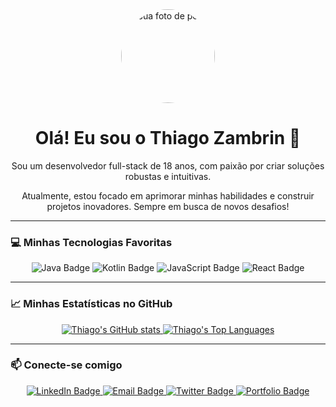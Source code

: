 <div align="center">
  <img src="https://avatars.githubusercontent.com/u/SEU_USER_ID" width="150" height="150" style="border-radius:50%;" alt="Sua foto de perfil">
  <h1>Olá! Eu sou o Thiago Zambrin 👋</h1>
  <p>Sou um desenvolvedor full-stack de 18 anos, com paixão por criar soluções robustas e intuitivas.</p>
  <p>Atualmente, estou focado em aprimorar minhas habilidades e construir projetos inovadores. Sempre em busca de novos desafios!</p>
</div>

---

### 💻 Minhas Tecnologias Favoritas

<p align="center">
  <img src="https://img.shields.io/badge/Java-007396?style=for-the-badge&logo=java&logoColor=white" alt="Java Badge">
  <img src="https://img.shields.io/badge/Kotlin-0095D5?style=for-the-badge&logo=kotlin&logoColor=white" alt="Kotlin Badge">
  <img src="https://img.shields.io/badge/JavaScript-F7DF1E?style=for-the-badge&logo=javascript&logoColor=black" alt="JavaScript Badge">
  <img src="https://img.shields.io/badge/React-61DAFB?style=for-the-badge&logo=react&logoColor=black" alt="React Badge">
  </p>

---

### 📈 Minhas Estatísticas no GitHub

<p align="center">
  <a href="https://github.com/Seu-Nome-De-Usuario">
    <img src="https://github-readme-stats.vercel.app/api?username=Seu-Nome-De-Usuario&show_icons=true&theme=dark&include_all_commits=true" alt="Thiago's GitHub stats">
  </a>
  <a href="https://github.com/Seu-Nome-De-Usuario">
    <img src="https://github-readme-stats.vercel.app/api/top-langs/?username=Seu-Nome-De-Usuario&layout=compact&theme=dark" alt="Thiago's Top Languages">
  </a>
</p>

---

### 📫 Conecte-se comigo

<p align="center">
  <a href="https://www.linkedin.com/in/seu-perfil-do-linkedin/" target="_blank">
    <img src="https://img.shields.io/badge/LinkedIn-0077B5?style=for-the-badge&logo=linkedin&logoColor=white" alt="LinkedIn Badge">
  </a>
  <a href="mailto:seu-email@example.com" target="_blank">
    <img src="https://img.shields.io/badge/Email-D14836?style=for-the-badge&logo=gmail&logoColor=white" alt="Email Badge">
  </a>
  <a href="https://twitter.com/seu-perfil-do-twitter" target="_blank">
    <img src="https://img.shields.io/badge/Twitter-1DA1F2?style=for-the-badge&logo=twitter&logoColor=white" alt="Twitter Badge">
  </a>
  <a href="https://seu-portfolio.com" target="_blank">
    <img src="https://img.shields.io/badge/Portfolio-FF5722?style=for-the-badge&logo=google-chrome&logoColor=white" alt="Portfolio Badge">
  </a>
</p>
